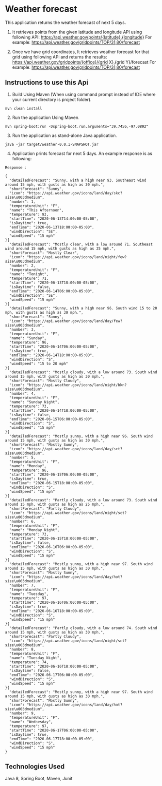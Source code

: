 # Weather forecast

This application returns the weather forecast of next 5 days.

1) It retrieves points from the given latitude and longitude API using following API:
https://api.weather.gov/points/{latitude},{longitude}
For example: https://api.weather.gov/gridpoints/TOP/31,80/forecast

2) Once we have grid coordinates, It retrieves weather forecast for that grid using following  APi and returns the results:
https://api.weather.gov/gridpoints/{office}/{grid X},{grid Y}/forecast
For example: https://api.weather.gov/gridpoints/TOP/31,80/forecast


## Instructions to use this Api

1. Build Using Maven (When using command prompt instead of IDE where your current directory is project folder).

```mvn clean install ```

2. Run the application Using Maven.

```mvn spring-boot:run -Dspring-boot.run.arguments="39.7456,-97.0892" ```

3. Run the application as stand-alone Java application.
 
``` java -jar target/weather-0.0.1-SNAPSHOT.jar ```

4. Application prints forecast for next 5 days. An example response is as following:

```
Response :

{
  "detailedForecast": "Sunny, with a high near 93. Southeast wind around 15 mph, with gusts as high as 30 mph.",
  "shortForecast": "Sunny",
  "icon": "https://api.weather.gov/icons/land/day/skc?size\u003dmedium",
  "number": 1,
  "temperatureUnit": "F",
  "name": "This Afternoon",
  "temperature": 93,
  "startTime": "2020-06-13T14:00:00-05:00",
  "isDaytime": true,
  "endTime": "2020-06-13T18:00:00-05:00",
  "windDirection": "SE",
  "windSpeed": "15 mph"
}{
  "detailedForecast": "Mostly clear, with a low around 71. Southeast wind around 15 mph, with gusts as high as 25 mph.",
  "shortForecast": "Mostly Clear",
  "icon": "https://api.weather.gov/icons/land/night/few?size\u003dmedium",
  "number": 2,
  "temperatureUnit": "F",
  "name": "Tonight",
  "temperature": 71,
  "startTime": "2020-06-13T18:00:00-05:00",
  "isDaytime": false,
  "endTime": "2020-06-14T06:00:00-05:00",
  "windDirection": "SE",
  "windSpeed": "15 mph"
}{
  "detailedForecast": "Sunny, with a high near 96. South wind 15 to 20 mph, with gusts as high as 30 mph.",
  "shortForecast": "Sunny",
  "icon": "https://api.weather.gov/icons/land/day/few?size\u003dmedium",
  "number": 3,
  "temperatureUnit": "F",
  "name": "Sunday",
  "temperature": 96,
  "startTime": "2020-06-14T06:00:00-05:00",
  "isDaytime": true,
  "endTime": "2020-06-14T18:00:00-05:00",
  "windDirection": "S",
  "windSpeed": "15 to 20 mph"
}{
  "detailedForecast": "Mostly cloudy, with a low around 73. South wind around 15 mph, with gusts as high as 30 mph.",
  "shortForecast": "Mostly Cloudy",
  "icon": "https://api.weather.gov/icons/land/night/bkn?size\u003dmedium",
  "number": 4,
  "temperatureUnit": "F",
  "name": "Sunday Night",
  "temperature": 73,
  "startTime": "2020-06-14T18:00:00-05:00",
  "isDaytime": false,
  "endTime": "2020-06-15T06:00:00-05:00",
  "windDirection": "S",
  "windSpeed": "15 mph"
}{
  "detailedForecast": "Mostly sunny, with a high near 96. South wind around 15 mph, with gusts as high as 30 mph.",
  "shortForecast": "Mostly Sunny",
  "icon": "https://api.weather.gov/icons/land/day/sct?size\u003dmedium",
  "number": 5,
  "temperatureUnit": "F",
  "name": "Monday",
  "temperature": 96,
  "startTime": "2020-06-15T06:00:00-05:00",
  "isDaytime": true,
  "endTime": "2020-06-15T18:00:00-05:00",
  "windDirection": "S",
  "windSpeed": "15 mph"
}{
  "detailedForecast": "Partly cloudy, with a low around 73. South wind around 15 mph, with gusts as high as 25 mph.",
  "shortForecast": "Partly Cloudy",
  "icon": "https://api.weather.gov/icons/land/night/sct?size\u003dmedium",
  "number": 6,
  "temperatureUnit": "F",
  "name": "Monday Night",
  "temperature": 73,
  "startTime": "2020-06-15T18:00:00-05:00",
  "isDaytime": false,
  "endTime": "2020-06-16T06:00:00-05:00",
  "windDirection": "S",
  "windSpeed": "15 mph"
}{
  "detailedForecast": "Mostly sunny, with a high near 97. South wind around 15 mph, with gusts as high as 30 mph.",
  "shortForecast": "Mostly Sunny",
  "icon": "https://api.weather.gov/icons/land/day/hot?size\u003dmedium",
  "number": 7,
  "temperatureUnit": "F",
  "name": "Tuesday",
  "temperature": 97,
  "startTime": "2020-06-16T06:00:00-05:00",
  "isDaytime": true,
  "endTime": "2020-06-16T18:00:00-05:00",
  "windDirection": "S",
  "windSpeed": "15 mph"
}{
  "detailedForecast": "Partly cloudy, with a low around 74. South wind around 15 mph, with gusts as high as 30 mph.",
  "shortForecast": "Partly Cloudy",
  "icon": "https://api.weather.gov/icons/land/night/sct?size\u003dmedium",
  "number": 8,
  "temperatureUnit": "F",
  "name": "Tuesday Night",
  "temperature": 74,
  "startTime": "2020-06-16T18:00:00-05:00",
  "isDaytime": false,
  "endTime": "2020-06-17T06:00:00-05:00",
  "windDirection": "S",
  "windSpeed": "15 mph"
}{
  "detailedForecast": "Mostly sunny, with a high near 97. South wind around 15 mph, with gusts as high as 30 mph.",
  "shortForecast": "Mostly Sunny",
  "icon": "https://api.weather.gov/icons/land/day/hot?size\u003dmedium",
  "number": 9,
  "temperatureUnit": "F",
  "name": "Wednesday",
  "temperature": 97,
  "startTime": "2020-06-17T06:00:00-05:00",
  "isDaytime": true,
  "endTime": "2020-06-17T18:00:00-05:00",
  "windDirection": "S",
  "windSpeed": "15 mph"
}
```

## Technologies Used 

Java 8, Spring Boot, Maven, Junit

